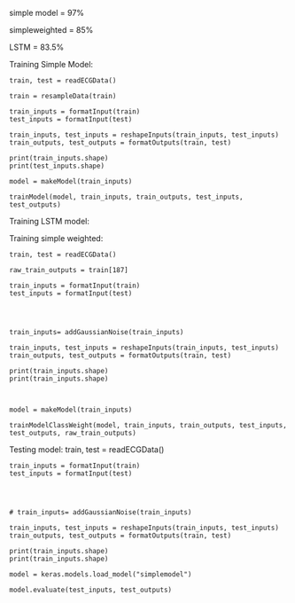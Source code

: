 simple model = 97%

simpleweighted = 85%

LSTM = 83.5%





Training Simple Model:

    train, test = readECGData()

    train = resampleData(train)

    train_inputs = formatInput(train) 
    test_inputs = formatInput(test) 
 
    train_inputs, test_inputs = reshapeInputs(train_inputs, test_inputs)
    train_outputs, test_outputs = formatOutputs(train, test)

    print(train_inputs.shape)
    print(test_inputs.shape)

    model = makeModel(train_inputs)

    trainModel(model, train_inputs, train_outputs, test_inputs, test_outputs)


Training LSTM model:


Training simple weighted:


    train, test = readECGData()

    raw_train_outputs = train[187]

    train_inputs = formatInput(train) 
    test_inputs = formatInput(test) 




    train_inputs= addGaussianNoise(train_inputs)

    train_inputs, test_inputs = reshapeInputs(train_inputs, test_inputs)
    train_outputs, test_outputs = formatOutputs(train, test)

    print(train_inputs.shape)
    print(train_inputs.shape)



    model = makeModel(train_inputs)

    trainModelClassWeight(model, train_inputs, train_outputs, test_inputs, test_outputs, raw_train_outputs)





Testing model:
    train, test = readECGData()

    train_inputs = formatInput(train) 
    test_inputs = formatInput(test) 




    # train_inputs= addGaussianNoise(train_inputs)

    train_inputs, test_inputs = reshapeInputs(train_inputs, test_inputs)
    train_outputs, test_outputs = formatOutputs(train, test)

    print(train_inputs.shape)
    print(train_inputs.shape)

    model = keras.models.load_model("simplemodel")

    model.evaluate(test_inputs, test_outputs)